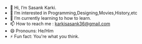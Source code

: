 - 👋 Hi, I’m Sasank Karki.
- 👀 I’m interested in Programming,Designing,Movies,History,etc
- 🌱 I’m currently learning to how to learn.
- 📫 How to reach me : karkisasank36@gmail.com
- 😄 Pronouns: He/Him
- ⚡ Fun fact: You're what you think.

<!---
slyvshas/slyvshas is a ✨ special ✨ repository because its `README.md` (this file) appears on your GitHub profile.
You can click the Preview link to take a look at your changes.
--->
